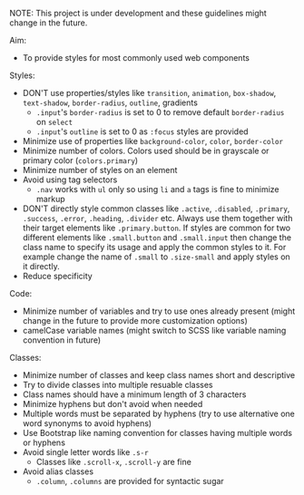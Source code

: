 NOTE: This project is under development and these guidelines might change in the future.

Aim:
- To provide styles for most commonly used web components

Styles:
- DON'T use properties/styles like `transition`, `animation`, `box-shadow`, `text-shadow`, `border-radius`, `outline`, gradients
  - `.input`'s `border-radius` is set to 0 to remove default `border-radius` on `select`
  - `.input`'s `outline` is set to 0 as `:focus` styles are provided
- Minimize use of properties like `background-color`, `color`, `border-color`
- Minimize number of colors. Colors used should be in grayscale or primary color (`colors.primary`)
- Minimize number of styles on an element
- Avoid using tag selectors
  - `.nav` works with `ul` only so using `li` and `a` tags is fine to minimize markup
- DON'T directly style common classes like `.active`, `.disabled`, `.primary`, `.success`, `.error`, `.heading`, `.divider` etc. Always use them together with their target elements like `.primary.button`. If styles are common for two different elements like `.small.button` and `.small.input` then change the class name to specify its usage and apply the common styles to it. For example change the name of `.small` to `.size-small` and apply styles on it directly.
- Reduce specificity

Code:
- Minimize number of variables and try to use ones already present (might change in the future to provide more customization options)
- camelCase variable names (might switch to SCSS like variable naming convention in future)

Classes:
- Minimize number of classes and keep class names short and descriptive
- Try to divide classes into multiple resuable classes
- Class names should have a minimum length of 3 characters
- Minimize hyphens but don't avoid when needed
- Multiple words must be separated by hyphens (try to use alternative one word synonyms to avoid hyphens)
- Use Bootstrap like naming convention for classes having multiple words or hyphens
- Avoid single letter words like `.s-r`
  - Classes like `.scroll-x`, `.scroll-y` are fine
- Avoid alias classes
  - `.column`, `.columns` are provided for syntactic sugar
